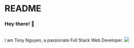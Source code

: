 # README
### Hey there! 🙂
<br />
I am Tony Nguyen, a passionate Full Stack Web Developer. 
<img src=”https://github.com/nguyntony/nguyntony/blob/main/hero.gif” width=”450” height=”350”>
